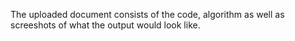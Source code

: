 The uploaded document consists of the code, algorithm as well as screeshots of what the output would look like. 
